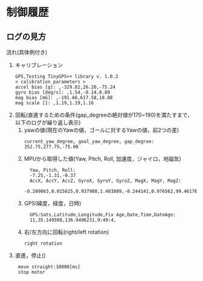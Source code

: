# 制御履歴

## ログの見方

流れ(具体例付き)

1. キャリブレーション
    ```
    GPS,Testing TinyGPS++ library v. 1.0.2
    < calibration parameters >
    accel bias [g]: ,-329.82,26.20,-75.24
    gyro bias [deg/s]: ,1.54,-0.14,0.89
    mag bias [mG]: ,-191.66,617.58,18.88
    mag scale []: ,1.19,1.19,1.16
    ```
2. 回転(直進するための条件(gap_degreeの絶対値が170~190)を満たすまで，以下のログが繰り返し表示)
   1. yawの値(現在のYawの値，ゴールに対するYawの値，前2つの差)
      ```
      current_yaw_degree, goal_yaw_degree, gap_degree: 
      352.75,277.75,-75.00
      ```
   2. MPUから取得した値(Yaw, Pitch, Roll, 加速度，ジャイロ，地磁気)
      ```
        Yaw, Pitch, Roll: 
        -7.25,-1.31,-0.37
        AccX, AccY, AccZ, GyroX, GyroY, GyroZ, MagX, MagY, MagZ: 
        -0.289063,0.015625,0.937988,1.403809,-0.244141,0.976562,99.461769,176.015991,346.904205
      ```
   3. GPS(緯度，経度，日時)
      ```
        GPS:Sats,Latitude,Longitude,Fix Age,Date,Time,DateAge: 
        11,35.149508,136.9496231,9:49:4,
      ```
   4. 右/左方向に回転(right/left rotation)
      ```
      right rotation
      ```
3. 直進，停止()
   ```
    move straight:10000[ms]
    stop motor
   ```

